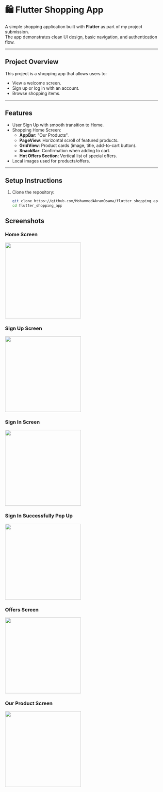 # 🛍 Flutter Shopping App  

A simple shopping application built with **Flutter** as part of my project submission.  
The app demonstrates clean UI design, basic navigation, and authentication flow.  

---

##  Project Overview  
This project is a shopping app that allows users to:  
- View a welcome screen.  
- Sign up or log in with an account.  
- Browse shopping items.  

---

##  Features
- User Sign Up with smooth transition to Home.
- Shopping Home Screen:
  - **AppBar**: "Our Products".
  - **PageView**: Horizontal scroll of featured products.
  - **GridView**: Product cards (image, title, add-to-cart button).
  - **SnackBar**: Confirmation when adding to cart.
  - **Hot Offers Section**: Vertical list of special offers.
- Local images used for products/offers. 

---

##  Setup Instructions  

1. Clone the repository:  
   ```bash
   git clone https://github.com/MohammedAkramOsama/flutter_shopping_app.git
   cd flutter_shopping_app


##  Screenshots

### Home Screen
<img src="assets/screenshots/home.png" width="250">

### Sign Up Screen
<img src="assets/screenshots/signup.png" width="250">

### Sign In Screen
<img src="assets/screenshots/signin.png" width="250">

### Sign In Successfully Pop Up
<img src="assets/screenshots/signin_successfully.png" width="250">

### Offers Screen
<img src="assets/screenshots/offers.png" width="250">

### Our Product Screen
<img src="assets/screenshots/ourproduct.png" width="250">


